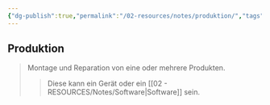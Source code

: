```yaml
---
{"dg-publish":true,"permalink":"/02-resources/notes/produktion/","tags":["wirtschaft/bwl"],"noteIcon":"","updated":"2025-10-29T12:59:09.396+01:00"}
---
```


## Produktion 
> Montage und Reparation von eine oder mehrere Produkten.
>> Diese kann ein Gerät oder ein [[02 - RESOURCES/Notes/Software\|Software]] sein.